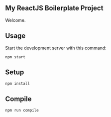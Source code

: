 My ReactJS Boilerplate Project
---

Welcome.


Usage
---

Start the development server with this command:

```
npm start
```


 
Setup
---

```
npm install
```



Compile
---

```
npm run compile
```
